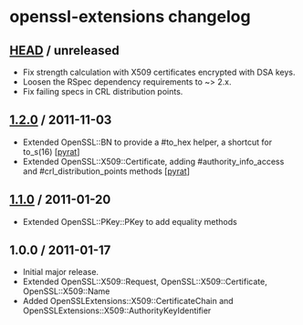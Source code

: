 # openssl-extensions changelog

## [HEAD][unreleased] / unreleased

* Fix strength calculation with X509 certificates encrypted with DSA keys.
* Loosen the RSpec dependency requirements to ~> 2.x.
* Fix failing specs in CRL distribution points.

## [1.2.0][v1.2.0] / 2011-11-03

* Extended OpenSSL::BN to provide a #to_hex helper, a shortcut for to_s(16)
  \[[pyrat][pyrat]\]
* Extended OpenSSL::X509::Certificate, adding #authority_info_access and
  #crl_distribution_points methods \[[pyrat][pyrat]\]

## [1.1.0][v1.1.0] / 2011-01-20

* Extended OpenSSL::PKey::PKey to add equality methods

## 1.0.0 / 2011-01-17

* Initial major release.
* Extended OpenSSL::X509::Request, OpenSSL::X509::Certificate,
  OpenSSL::X509::Name
* Added OpenSSLExtensions::X509::CertificateChain and
  OpenSSLExtensions::X509::AuthorityKeyIdentifier


[unreleased]: https://github.com/envylabs/openssl-extensions/compare/v1.2.0...master
[v1.2.0]: https://github.com/envylabs/openssl-extensions/compare/v1.1.0...v1.2.0
[v1.1.0]: https://github.com/envylabs/openssl-extensions/compare/v1.0.0...v1.1.0

[pyrat]: https://github.com/pyrat
